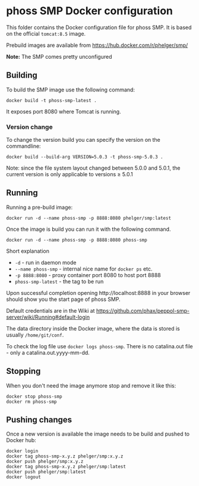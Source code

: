 # phoss SMP Docker configuration

This folder contains the Docker configuration file for phoss SMP.
It is based on the official `tomcat:8.5` image.

Prebuild images are available from https://hub.docker.com/r/phelger/smp/

**Note:** The SMP comes pretty unconfigured

## Building

To build the SMP image use the following command:
```
docker build -t phoss-smp-latest .
```

It exposes port 8080 where Tomcat is running.

### Version change
To change the version build you can specify the version on the commandline:

```
docker build --build-arg VERSION=5.0.3 -t phoss-smp-5.0.3 .
```

Note: since the file system layout changed between 5.0.0 and 5.0.1, the current version is only applicable to versions &ge; 5.0.1

## Running

Running a pre-build image:
```
docker run -d --name phoss-smp -p 8888:8080 phelger/smp:latest
```

Once the image is build you can run it with the following command.
```
docker run -d --name phoss-smp -p 8888:8080 phoss-smp
```

Short explanation
  * `-d` - run in daemon mode
  * `--name phoss-smp` - internal nice name for `docker ps` etc.
  * `-p 8888:8080` - proxy container port 8080 to host port 8888
  * `phoss-smp-latest` - the tag to be run

Upon successful completion opening http://localhost:8888 in your browser should show you the start page of phoss SMP.

Default credentials are in the Wiki at https://github.com/phax/peppol-smp-server/wiki/Running#default-login

The data directory inside the Docker image, where the data is stored is usually `/home/git/conf`.
 
To check the log file use `docker logs phoss-smp`. There is no catalina.out file - only a catalina.out.yyyy-mm-dd.
 
## Stopping

When you don't need the image anymore stop and remove it like this:
```
docker stop phoss-smp
docker rm phoss-smp
```

## Pushing changes

Once a new version is available the image needs to be build and pushed to Docker hub:
```
docker login
docker tag phoss-smp-x.y.z phelger/smp:x.y.z
docker push phelger/smp:x.y.z
docker tag phoss-smp-x.y.z phelger/smp:latest
docker push phelger/smp:latest
docker logout
```

